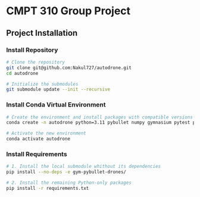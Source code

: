 # CMPT 310 Group Project

## Project Installation

### Install Repository

```zsh
# Clone the repository
git clone git@github.com:Nakul727/autodrone.git
cd autodrone

# Initialize the submodules
git submodule update --init --recursive
```

### Install Conda Virtual Environment

```zsh
# Create the environment and install packages with compatible versions
conda create -n autodrone python=3.11 pybullet numpy gymnasium pytest pandas matplotlib scipy -c conda-forge -y

# Activate the new environment
conda activate autodrone
```

### Install Requirements

```zsh
# 1. Install the local submodule whithout its dependencies
pip install --no-deps -e gym-pybullet-drones/

# 2. Install the remaining Python-only packages
pip install -r requirements.txt
```
